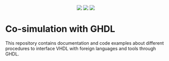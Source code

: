 <p align="center">
  <a title="Read the Docs" href="http://ghdl.readthedocs.io/en/latest/using/Synthesis.html"><img src="https://img.shields.io/readthedocs/ghdl.svg?longCache=true&style=flat-square&logo=read-the-docs&logoColor=e8ecef&label=ghdl.rtfd.io"></a><!--
  -->
  <a title="Site" href="https://ghdl.github.io/ghdl-cosim"><img src="https://img.shields.io/website.svg?label=ghdl.github.io%2Fghdl-cosim&longCache=true&style=flat-square&url=http%3A%2F%2Fghdl.github.io%2Fghdl-cosim%2Findex.html"></a><!--
  -->
  <a title="Join the chat at https://gitter.im/ghdl1/Lobby" href="https://gitter.im/ghdl1/Lobby?utm_source=badge&utm_medium=badge&utm_campaign=pr-badge&utm_content=badge"><img src="https://img.shields.io/badge/chat-on%20gitter-4db797.svg?longCache=true&style=flat-square&logo=gitter&logoColor=e8ecef"></a>
</p>

# Co-simulation with GHDL

This repository contains documentation and code examples about different procedures to interface VHDL with foreign languages and tools through GHDL.